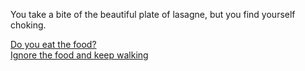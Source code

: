 You take a bite of the beautiful plate of lasagne, but you find yourself choking. 

[Do you eat the food?](gasping-for-air.md)  
[Ignore the food and keep walking](yellow-potion.md)